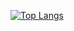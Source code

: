 

[![Top Langs](https://github-readme-stats.vercel.app/api/top-langs/?username=anuraghazra&layout=compact)](https://github.com/Abougrine)


